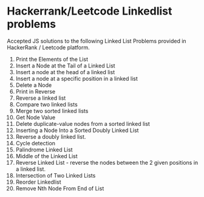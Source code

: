 # Hackerrank/Leetcode Linkedlist problems
Accepted JS solutions to the following Linked List Problems provided in HackerRank / Leetcode platform.

1. Print the Elements of the List
2. Insert a Node at the Tail of a Linked List
3. Insert a node at the head of a linked list
4. Insert a node at a specific position in a linked list
5. Delete a Node
6. Print in Reverse
7. Reverse a linked list
8. Compare two linked lists
9. Merge two sorted linked lists
10. Get Node Value
11. Delete duplicate-value nodes from a sorted linked list
12. Inserting a Node Into a Sorted Doubly Linked List
13. Reverse a doubly linked list.
14. Cycle detection
15. Palindrome Linked List
16. Middle of the Linked List
17. Reverse Linked List - reverse the nodes between the 2 given positions in a linked list.
18. Intersection of Two Linked Lists
19. Reorder Linkedlist
20. Remove Nth Node From End of List
